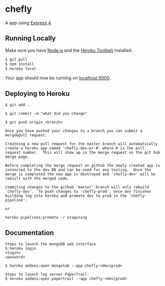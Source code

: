 # chefly

A app using [Express 4](http://expressjs.com/).


## Running Locally

Make sure you have [Node.js](http://nodejs.org/) and the [Heroku Toolbelt](https://toolbelt.heroku.com/) installed.

```sh
$ git pull
$ npm install
$ heroku local

```

Your app should now be running on [localhost:5000](http://localhost:5000/).

## Deploying to Heroku

```
$ git add .

$ git commit -m "what did you change"

$ git push origin <branch>

Once you have pushed your changes to a branch you can submit a merge&pull request.  

Createing a new pull request for the master branch will automatically create a heroku app named 'chefly-dev-pr-#' where # is the pull request number.  This will show up in the merge request on the git hub merge page.

Before completing the merge request on github the newly created app is connected to the dev DB and can be used for any testing.  Once the merge is completed the new app is destroyed and 'chefly-dev' will be rebuilt with the merged code.

Commiting changes to the github 'master' branch will only rebuild 'chefly-dev'.  To push changes to 'chefly-prod', once dev finishes building log into heroku and promote dev to prod in the 'chefly-pipeline'.

or

heroku pipelines:promote -r stagining 

```

## Documentation
```
Steps to launch the mongoDB web interface
$ heroku login
<login>
<pasword>

$ heroku addons:open mongolab --app chefly-<dev|prod>

Steps to launch log server PaperTrail:
$ heroku addons:open papertrail --app chefly-<dev|prod>

```
